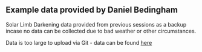 ## Example data provided by Daniel Bedingham

Solar Limb Darkening data provided from previous sessions as a backup incase no data can be collected due to bad weather or other circumstances.

Data is too large to upload via Git - data can be found [here](https://www.dropbox.com/scl/fo/jd3tiqtnpz44teh394uj7/AHaM8cwOnWHk2mkFQtqUHHU?rlkey=5xab7qsna7r05z0x55yruijrp&e=1&st=2r8i6xeh&dl=0)
